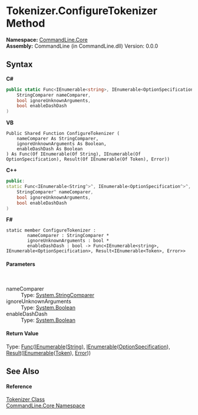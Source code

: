 # Tokenizer.ConfigureTokenizer Method 
 

**Namespace:**&nbsp;<a href="N_CommandLine_Core">CommandLine.Core</a><br />**Assembly:**&nbsp;CommandLine (in CommandLine.dll) Version: 0.0.0

## Syntax

**C#**<br />
``` C#
public static Func<IEnumerable<string>, IEnumerable<OptionSpecification>, Result<IEnumerable<Token>, Error>> ConfigureTokenizer(
	StringComparer nameComparer,
	bool ignoreUnknownArguments,
	bool enableDashDash
)
```

**VB**<br />
``` VB
Public Shared Function ConfigureTokenizer ( 
	nameComparer As StringComparer,
	ignoreUnknownArguments As Boolean,
	enableDashDash As Boolean
) As Func(Of IEnumerable(Of String), IEnumerable(Of OptionSpecification), Result(Of IEnumerable(Of Token), Error))
```

**C++**<br />
``` C++
public:
static Func<IEnumerable<String^>^, IEnumerable<OptionSpecification^>^, Result<IEnumerable<Token^>^, Error^>^>^ ConfigureTokenizer(
	StringComparer^ nameComparer, 
	bool ignoreUnknownArguments, 
	bool enableDashDash
)
```

**F#**<br />
``` F#
static member ConfigureTokenizer : 
        nameComparer : StringComparer * 
        ignoreUnknownArguments : bool * 
        enableDashDash : bool -> Func<IEnumerable<string>, IEnumerable<OptionSpecification>, Result<IEnumerable<Token>, Error>> 

```


#### Parameters
&nbsp;<dl><dt>nameComparer</dt><dd>Type: <a href="https://docs.microsoft.com/dotnet/api/system.stringcomparer" target="_blank">System.StringComparer</a><br /></dd><dt>ignoreUnknownArguments</dt><dd>Type: <a href="https://docs.microsoft.com/dotnet/api/system.boolean" target="_blank">System.Boolean</a><br /></dd><dt>enableDashDash</dt><dd>Type: <a href="https://docs.microsoft.com/dotnet/api/system.boolean" target="_blank">System.Boolean</a><br /></dd></dl>

#### Return Value
Type: <a href="https://docs.microsoft.com/dotnet/api/system.func-3" target="_blank">Func</a>(<a href="https://docs.microsoft.com/dotnet/api/system.collections.generic.ienumerable-1" target="_blank">IEnumerable</a>(<a href="https://docs.microsoft.com/dotnet/api/system.string" target="_blank">String</a>), <a href="https://docs.microsoft.com/dotnet/api/system.collections.generic.ienumerable-1" target="_blank">IEnumerable</a>(<a href="T_CommandLine_Core_OptionSpecification">OptionSpecification</a>), <a href="T_RailwaySharp_ErrorHandling_Result_2">Result</a>(<a href="https://docs.microsoft.com/dotnet/api/system.collections.generic.ienumerable-1" target="_blank">IEnumerable</a>(<a href="T_CommandLine_Core_Token">Token</a>), <a href="T_CommandLine_Error">Error</a>))

## See Also


#### Reference
<a href="T_CommandLine_Core_Tokenizer">Tokenizer Class</a><br /><a href="N_CommandLine_Core">CommandLine.Core Namespace</a><br />